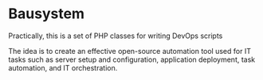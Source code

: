# Bausystem

Practically, this is a set of PHP classes for writing DevOps scripts

The idea is to create an effective open-source automation tool used for IT tasks such as server setup and configuration, application deployment, task automation, and IT orchestration.
